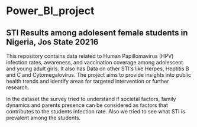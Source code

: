 # Power_BI_project
## STI Results among adolesent female students in Nigeria, Jos State 20216
This repository contains data related to Human Papillomavirus (HPV) infection rates, awareness, and vaccination coverage among adolescent and young adult girls. It also has Data on other STI's like Herpes, Heptitis B and C and Cytomegalovirus. The project aims to provide insights into public health trends and identify areas for targeted intervention or further research.

In the dataset the survey tried to understand if societal factors, family dynamics and parents presence can be considered as factors that contributes to the students infection rate. Also we tried to see what STI is prevalent among the students.
